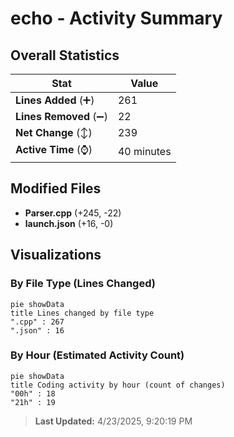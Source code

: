 # echo - Activity Summary 

## Overall Statistics

| Stat                   | Value                                                             |
| ---------------------- | ----------------------------------------------------------------- |
| **Lines Added** (➕)   | 261                                          |
| **Lines Removed** (➖) | 22                                        |
| **Net Change** (↕)    | 239                |
| **Active Time** (⌚)   | 40 minutes |


## Modified Files
- **Parser.cpp** (+245, -22)
- **launch.json** (+16, -0)

## Visualizations

### By File Type (Lines Changed)

```mermaid
pie showData
title Lines changed by file type
".cpp" : 267
".json" : 16
```

### By Hour (Estimated Activity Count)

```mermaid
pie showData
title Coding activity by hour (count of changes)
"00h" : 18
"21h" : 19
```


> **Last Updated:** 4/23/2025, 9:20:19 PM